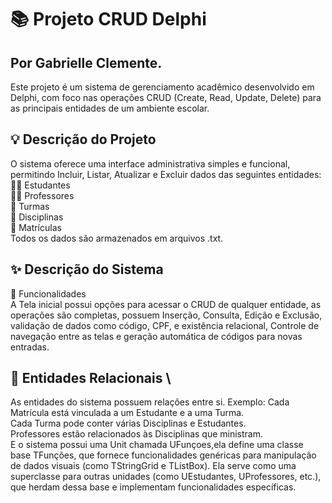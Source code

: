 # 📚  Projeto CRUD Delphi
## Por Gabrielle Clemente. 
Este projeto é um sistema de gerenciamento acadêmico desenvolvido em Delphi, com foco nas operações CRUD (Create, Read, Update, Delete) para as principais entidades de um ambiente escolar. 
## 💡 Descrição do Projeto
O sistema oferece uma interface administrativa simples e funcional, permitindo Incluir, Listar, Atualizar e Excluir dados das seguintes entidades: \
👨‍🎓 Estudantes \
👩‍🏫 Professores \
🏫 Turmas \
📘 Disciplinas \
📝 Matrículas \
Todos os dados são armazenados em arquivos .txt.
## ✨ Descrição do Sistema
🚀 Funcionalidades \
A Tela inicial possui opções para acessar o CRUD de qualquer entidade, as operações são completas, possuem Inserção, Consulta, Edição e Exclusão, validação de dados como código, CPF, e existência relacional, Controle de navegação entre as telas e geração automática de códigos para novas entradas. 
## 🧩 Entidades Relacionais \
As entidades do sistema possuem relações entre si. Exemplo:
Cada Matrícula está vinculada a um Estudante e a uma Turma. \
Cada Turma pode conter várias Disciplinas e Estudantes. \
Professores estão relacionados às Disciplinas que ministram. \
E o sistema possui uma Unit chamada UFunçoes,ela define uma classe base TFunções, que fornece funcionalidades genéricas para manipulação de dados visuais (como TStringGrid e TListBox). Ela serve como uma superclasse para outras unidades (como UEstudantes, UProfessores, etc.), que herdam dessa base e implementam funcionalidades específicas.



